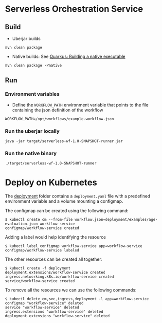 # Serverless Orchestration Service

## Build

* Uberjar builds

```shell script
mvn clean package
```

* Native builds: See [Quarkus: Building a native executable](https://quarkus.io/guides/building-native-image-guide)

```shell script
mvn clean package -Pnative
```

## Run

### Environment variables

* Define the `WORKFLOW_PATH` environment variable that points to the file containing
the json definition of the workflow

```shell script
WORKFLOW_PATH=/opt/workflows/example-workflow.json
```

### Run the uberjar locally

```shell script
java -jar target/serverless-wf-1.0-SNAPSHOT-runner.jar
```

### Run the native binary

```shell script
./target/serverless-wf-1.0-SNAPSHOT-runner
```

# Deploy on Kubernetes

The [deployment](./deployment) folder contains a `deployment.yaml` file with 
a predefined environment variable and a volume mounting a configmap.

The configmap can be created using the following command:

```shell script
$ kubectl create cm --from-file workflow.json=deployment/examples/age-evaluation.json workflow-service
configmap/workflow-service created
```

Adding a label would help identifying the resource
```shell script
$ kubectl label configmap workflow-service app=workflow-service
configmap/workflow-service labeled
```

The other resources can be created all together:

```shell script
$ kubectl create -f deployment       
deployment.extensions/workflow-service created
ingress.networking.k8s.io/workflow-service created
service/workflow-service created
```

To remove all the resources we can use the following commands:

```shell script
$ kubectl delete cm,svc,ingress,deployment -l app=workflow-service
configmap "workflow-service" deleted
service "workflow-service" deleted
ingress.extensions "workflow-service" deleted
deployment.extensions "workflow-service" deleted
``` 